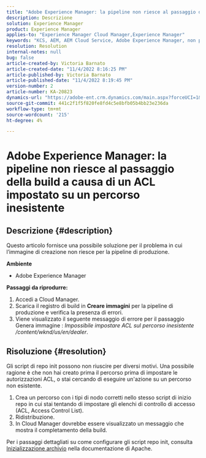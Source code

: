 ```yaml
---
title: "Adobe Experience Manager: la pipeline non riesce al passaggio della build perché l'ACL è impostato su un percorso inesistente"
description: Descrizione
solution: Experience Manager
product: Experience Manager
applies-to: "Experience Manager Cloud Manager,Experience Manager"
keywords: "KCS, AEM, AEM Cloud Service, Adobe Experience Manager, non può impostare acl su un percorso inesistente"
resolution: Resolution
internal-notes: null
bug: false
article-created-by: Victoria Barnato
article-created-date: "11/4/2022 8:16:25 PM"
article-published-by: Victoria Barnato
article-published-date: "11/4/2022 8:19:45 PM"
version-number: 2
article-number: KA-20823
dynamics-url: "https://adobe-ent.crm.dynamics.com/main.aspx?forceUCI=1&pagetype=entityrecord&etn=knowledgearticle&id=94c3a48d-7d5c-ed11-9561-6045bd006ce9"
source-git-commit: 441c2f1f5f820fe8fd4c5e8bfb05b4bb23e236da
workflow-type: tm+mt
source-wordcount: '215'
ht-degree: 4%

---
```


# Adobe Experience Manager: la pipeline non riesce al passaggio della build a causa di un ACL impostato su un percorso inesistente

## Descrizione {#description}


Questo articolo fornisce una possibile soluzione per il problema in cui l’immagine di creazione non riesce per la pipeline di produzione.

<b>Ambiente</b>

- Adobe Experience Manager


<b>Passaggi da riprodurre:</b>

1. Accedi a Cloud Manager.
2. Scarica il registro di build in <b>Creare immagini</b> per la pipeline di produzione e verifica la presenza di errori.
3. Viene visualizzato il seguente messaggio di errore per il passaggio Genera immagine : *Impossibile impostare ACL sul percorso inesistente /content/wknd/us/en/dealer*.



## Risoluzione {#resolution}


Gli script di repo init possono non riuscire per diversi motivi. Una possibile ragione è che non hai creato prima il percorso prima di impostare le autorizzazioni ACL, o stai cercando di eseguire un&#39;azione su un percorso non esistente.

1. Crea un percorso con i tipi di nodo corretti nello stesso script di inizio repo in cui stai tentando di impostare gli elenchi di controllo di accesso (ACL, Access Control List).
2. Ridistribuzione.
3. In Cloud Manager dovrebbe essere visualizzato un messaggio che mostra il completamento della build.


Per i passaggi dettagliati su come configurare gli script repo init, consulta [Inizializzazione archivio](https://sling.apache.org/documentation/bundles/repository-initialization.html) nella documentazione di Apache.

